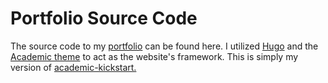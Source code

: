 # Portfolio Source Code

The source code to my [portfolio](https://www.asabra.com/) can be found here. I utilized [Hugo](https://gohugo.io/) and the [Academic theme](https://sourcethemes.com/academic/) to act as the website's framework. This is simply my version of [academic-kickstart.](https://github.com/sourcethemes/academic-kickstart)
